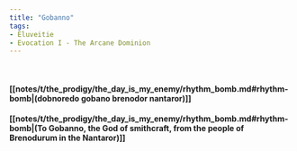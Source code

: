 ```yaml
---
title: "Gobanno"
tags:
- Eluveitie
- Evocation I - The Arcane Dominion
---
```

&nbsp;
#### [[notes/t/the_prodigy/the_day_is_my_enemy/rhythm_bomb.md#rhythm-bomb|(dobnoredo gobano brenodor nantaror)]]
#### [[notes/t/the_prodigy/the_day_is_my_enemy/rhythm_bomb.md#rhythm-bomb|(To Gobanno, the God of smithcraft, from the people of Brenodurum in the Nantaror)]]
